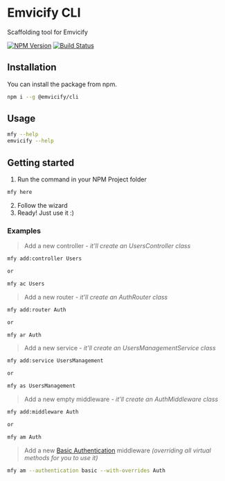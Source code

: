 # Emvicify CLI
Scaffolding tool for Emvicify

[![NPM Version][npm-image]][npm-url]
[![Build Status][travis-image]][travis-url]

## Installation
You can install the package from npm.
```bash
npm i --g @emvicify/cli
```

## Usage
```bash
mfy --help
emvicify --help
```

## Getting started
1. Run the command in your NPM Project folder
```bash
mfy here
```
2. Follow the wizard
3. Ready! Just use it :)

### Examples
> Add a new controller *- it'll create an UsersController class*
```bash
mfy add:controller Users

or

mfy ac Users
```

> Add a new router *- it'll create an AuthRouter class*
```bash
mfy add:router Auth

or

mfy ar Auth
```

> Add a new service *- it'll create an UsersManagementService class*
```bash
mfy add:service UsersManagement

or

mfy as UsersManagement
```

> Add a new empty middleware *- it'll create an AuthMiddleware class*
```bash
mfy add:middleware Auth

or

mfy am Auth
```

> Add a new [Basic Authentication](https://en.wikipedia.org/wiki/Basic_access_authentication) middleware *(overriding all virtual methods for you to use it)*
```bash
mfy am --authentication basic --with-overrides Auth
```

[npm-image]: https://img.shields.io/npm/v/@emvicify/cli.svg?style=flat-square
[npm-url]: https://npmjs.org/package/@emvicify/cli
[travis-image]: https://img.shields.io/travis/lcnvdl/emvicify-cli/master.svg?style=flat-square
[travis-url]: https://travis-ci.org/lcnvdl/emvicify-cli
